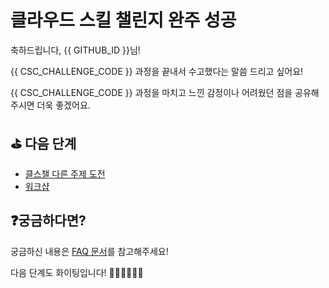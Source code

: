 # 클라우드 스킬 챌린지 완주 성공 

축하드립니다, {{ GITHUB_ID }}님!

{{ CSC_CHALLENGE_CODE }} 과정을 끝내서 수고했다는 말씀 드리고 싶어요!

{{ CSC_CHALLENGE_CODE }} 과정을 마치고 느낀 감정이나 어려웠던 점을 공유해주시면 더욱 좋겠어요.

## ⛳️ 다음 단계

- [클스챌 다른 주제 도전](https://github.com/hackersground-kr/hackers-ground/tree/main/csc)
- [워크샵](https://github.com/hackersground-kr/hackers-ground/tree/main/workshop)


## ❓궁금하다면?

궁금하신 내용은 [FAQ 문서](../faq/README.md)를 참고해주세요!


다음 단계도 화이팅입니다! 🎉🎉🎉💪💪💪
